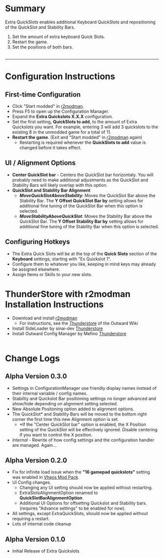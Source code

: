 # Summary
Extra QuickSlots enables additional Keyboard QuickSlots and repositioning of the QuickSlot and Stability Bars.
1. Set the amount of extra keyboard Quick Slots.
2. Restart the game.
3. Set the positions of both bars.
\
&nbsp;
- - - -
# Configuration Instructions
## First-time Configuration
- Click "Start modded" in [r2modman](https://thunderstore.io/package/ebkr/r2modman/).
- Press F5 to open up the Configuration Manager.
- Expand the __Extra Quickslots X.X.X__ configuration.
- Set the first setting, __QuickSlots to add__, to the amount of Extra Quickslots you want. For example, entering 3 will add 3 quickslots to the existing 8 in the unmodded game for a total of 11.
- __Restart the game__.  (Exit and "Start modded" in [r2modman](https://thunderstore.io/package/ebkr/r2modman/) again)
  - Restarting is required whenever the __QuickSlots to add__ value is changed before it takes effect.

## UI / Alignment Options
- __Center QuickSlot bar__ - Centers the QuickSlot bar horizontaly. You will probably need to make additional adjustments as the QuickSlot and Stability Bars will likely overlap with this option.
- __QuickSlot and Stability Bar Alignment__
  - ___MoveQuickSlotAboveStability___: Moves the QuickSlot Bar above the Stability Bar. The __Y Offset QuickSlot Bar by__ setting allows for additional fine tuning of the QuickSlot Bar when this option is selected.
  - ___MoveStabilityAboveQuickSlot___: Moves the Stability Bar above the QuickSlot Bar. The __Y Offset Stability Bar by__ setting allows for additional fine tuning of the Stability Bar when this option is selected.

## Configuring Hotkeys
- The Extra Quick Slots will be at the top of the __Quick Slots__ section of the __Keyboard__ settings, starting with "Ex Quickslot 1".
- Configure them to whatever you like, keeping in mind keys may already be assigned elsewhere.
- Assign Items or Skills to your new slots.

# ThunderStore with r2modman Installation Instructions
- Download and install [r2modman](https://thunderstore.io/package/ebkr/r2modman/)
  - For instructions, see the [Thunderstore](https://outward.fandom.com/wiki/Installing_Mods#Thunderstore) of the Outward Wiki
- Install SideLoader by sinai-dev [Thunderstore](https://outward.thunderstore.io/package/sinai-dev/SideLoader/)
- Install Outward Config Manager by Mefino [Thunderstore](https://outward.thunderstore.io/package/Mefino/Outward_Config_Manager/)
\
&nbsp;
# Change Logs

## Alpha Version 0.3.0
- Settings in ConfigurationManager use friendly display names instead of their internal variable / config names.
- Stability and Quickslot Bar positioning settings no longer advanced and show/hide depending on alignment setting selected.
- New Absolute Positoning option added to alignment options.
 - The QuickSlot* and Stability Bars will be moved to the bottom right corner the first time this new Alignment option is set.
   - *If the "Center QuickSlot bar" option is enabled, the X Position setting of the QuickSlot will be effectively ignored. Disable centering if you want to control the X position.
- *Internal* - Rewrite of how config settings and the configuration handler are managed. Again...

## Alpha Version 0.2.0
- Fix for infinite load issue when the  __"16 gamepad quickslots"__ setting was enabled in [Vheos Mod Pack](https://github.com/Vheos777/OutwardMods).
- UI Config changes.
  - Changing any UI setting should now be applied without restarting.
  - ExtraSlotsAlignmentOption renamed to __QuickSlotBarAlignmentOption__
  - Additional UI Options for offsetting Quickslot and Stability bars. (requires "Advance settings" to be enabled for now).
- All settings, except ExtraQuickSlots, should now be applied without requiring a restart.
- Lots of internal code cleanup

## Alpha Version 0.1.0
- Initial Release of Extra Quickslots

